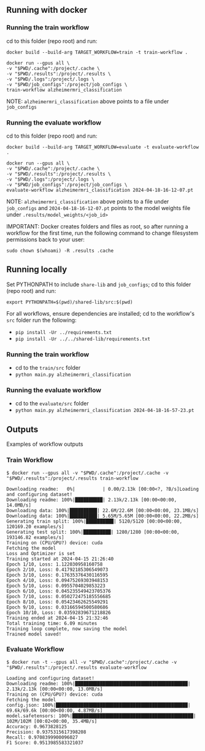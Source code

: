 ## Running with docker

### Running the train workflow

cd to this folder (repo root) and run:
```
docker build --build-arg TARGET_WORKFLOW=train -t train-workflow .
```
```
docker run --gpus all \
-v "$PWD/.cache":/project/.cache \
-v "$PWD/.results":/project/.results \
-v "$PWD/.logs":/project/.logs \
-v "$PWD/job_configs":/project/job_configs \
train-workflow alzheimermri_classification
```
NOTE: `alzheimermri_classification` above points to a file under `job_configs`

### Running the evaluate workflow

cd to this folder (repo root) and run:
```
docker build --build-arg TARGET_WORKFLOW=evaluate -t evaluate-workflow .
```
```
docker run --gpus all \
-v "$PWD/.cache":/project/.cache \
-v "$PWD/.results":/project/.results \
-v "$PWD/.logs":/project/.logs \
-v "$PWD/job_configs":/project/job_configs \
evaluate-workflow alzheimermri_classification 2024-04-18-16-12-07.pt
```
NOTE: `alzheimermri_classification` above points to a file under `job_configs` and
`2024-04-18-16-12-07.pt` points to the model weights file under `.results/model_weights/<job_id>`

IMPORTANT: Docker creates folders and files as root, so after running a workflow for the first time,
run the following command to change filesystem permissions back to your user:
```
sudo chown $(whoami) -R .results .cache
```


## Running locally

Set PYTHONPATH to include `share-lib` and `job_configs`; cd to this folder (repo root) and run:
```
export PYTHONPATH=$(pwd)/shared-lib/src:$(pwd)
```

For all workflows, ensure dependencies are installed; cd to the workflow's `src` folder run the following:
- `pip install -Ur ../requirements.txt`
- `pip install -Ur ../../shared-lib/requirements.txt`

### Running the train workflow

- cd to the `train/src` folder
- `python main.py alzheimermri_classification`

### Running the evaluate workflow

- cd to the `evaluate/src` folder
- `python main.py alzheimermri_classification 2024-04-18-16-57-23.pt`


## Outputs

Examples of workflow outputs

### Train Workflow

```
$ docker run --gpus all -v "$PWD/.cache":/project/.cache -v "$PWD/.results":/project/.results train-workflow

Downloading readme:   0%|          | 0.00/2.13k [00:00<?, ?B/s]Loading and configuring dataset!
Downloading readme: 100%|██████████| 2.13k/2.13k [00:00<00:00, 14.0MB/s]
Downloading data: 100%|██████████| 22.6M/22.6M [00:00<00:00, 23.1MB/s]
Downloading data: 100%|██████████| 5.65M/5.65M [00:00<00:00, 22.2MB/s]
Generating train split: 100%|██████████| 5120/5120 [00:00<00:00, 120169.20 examples/s]
Generating test split: 100%|██████████| 1280/1280 [00:00<00:00, 193146.82 examples/s]
Training on (CPU/GPU?) device: cuda
Fetching the model
Loss and Optimizer is set
Training started at 2024-04-15 21:26:40
Epoch 1/10, Loss: 1.122030958160758
Epoch 2/10, Loss: 0.41792185306549073
Epoch 3/10, Loss: 0.17635376430116595
Epoch 4/10, Loss: 0.09475269303948153
Epoch 5/10, Loss: 0.0955704029853223
Epoch 6/10, Loss: 0.045235549423705376
Epoch 7/10, Loss: 0.050272475185556685
Epoch 8/10, Loss: 0.05423462625549291
Epoch 9/10, Loss: 0.03166594500580686
Epoch 10/10, Loss: 0.03592839671218826
Training ended at 2024-04-15 21:32:46
Total training time: 6.09 minutes
Training loop complete, now saving the model
Trained model saved!
```

### Evaluate Workflow

```
$ docker run -t --gpus all -v "$PWD/.cache":/project/.cache -v "$PWD/.results":/project/.results evaluate-workflow

Loading and configuring dataset!
Downloading readme: 100%|█████████████████████████████████████████| 2.13k/2.13k [00:00<00:00, 13.0MB/s]
Training on (CPU/GPU?) device: cuda
Fetching the model
config.json: 100%|████████████████████████████████████████████████| 69.6k/69.6k [00:00<00:00, 4.87MB/s]
model.safetensors: 100%|████████████████████████████████████████████| 102M/102M [00:02<00:00, 35.4MB/s]
Accuracy: 0.9673828125
Precision: 0.9375315617398208
Recall: 0.9708399900096027
F1 Score: 0.9513985583321037
```
